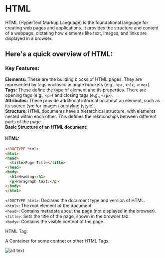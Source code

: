 # HTML

HTML (HyperText Markup Language) is the foundational language for creating web pages and applications. It provides the structure and content of a webpage, dictating how elements like text, images, and links are displayed in a browser.

## Here's a quick overview of HTML:

### Key Features:  

**Elements:** These are the building blocks of HTML pages. They are represented by tags enclosed in angle brackets (e.g., `<p>`, `<h1>`, `<img>`).  
**Tags:** These define the type of element and its properties. There are opening tags (e.g., `<p>`) and closing tags (e.g., `</p>`).  
**Attributes:** These provide additional information about an element, such as its source (src for images) or styling (style).  
**Structure:** HTML documents have a hierarchical structure, with elements nested within each other. This defines the relationships between different parts of the page.  
**Basic Structure of an HTML document:**

#### HTML:

```html
<!DOCTYPE html>
<html>
<head>
  <title>Page Title</title>
</head>
<body>
  <h1>Heading</h1>
  <p>Paragraph text.</p>
</body>
</html>
```

`<!DOCTYPE html>`: Declares the document type and version of HTML.  
`<html>`: The root element of the document.  
`<head>`: Contains metadata about the page (not displayed in the browser).  
`<title>`: Sets the title of the page, shown in the browser tab.  
`<body>`: Contains the visible content of the page.

HTML Tag:

A Container for some contnet or other HTML Tags.

![alt text](https://res.cloudinary.com/dm0mwubi4/image/upload/v1722089186/courseware/html/osv8ncfnu9efidoyauzy.png)